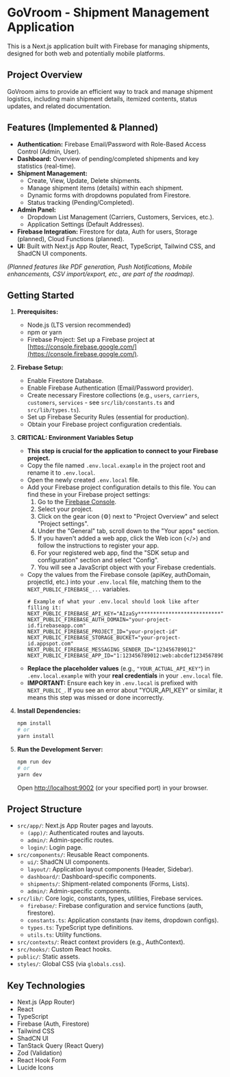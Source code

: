 # GoVroom - Shipment Management Application

This is a Next.js application built with Firebase for managing shipments, designed for both web and potentially mobile platforms.

## Project Overview

GoVroom aims to provide an efficient way to track and manage shipment logistics, including main shipment details, itemized contents, status updates, and related documentation.

## Features (Implemented & Planned)

*   **Authentication:** Firebase Email/Password with Role-Based Access Control (Admin, User).
*   **Dashboard:** Overview of pending/completed shipments and key statistics (real-time).
*   **Shipment Management:**
    *   Create, View, Update, Delete shipments.
    *   Manage shipment items (details) within each shipment.
    *   Dynamic forms with dropdowns populated from Firestore.
    *   Status tracking (Pending/Completed).
*   **Admin Panel:**
    *   Dropdown List Management (Carriers, Customers, Services, etc.).
    *   Application Settings (Default Addresses).
*   **Firebase Integration:** Firestore for data, Auth for users, Storage (planned), Cloud Functions (planned).
*   **UI:** Built with Next.js App Router, React, TypeScript, Tailwind CSS, and ShadCN UI components.

*(Planned features like PDF generation, Push Notifications, Mobile enhancements, CSV import/export, etc., are part of the roadmap).*

## Getting Started

1.  **Prerequisites:**
    *   Node.js (LTS version recommended)
    *   npm or yarn
    *   Firebase Project: Set up a Firebase project at [https://console.firebase.google.com/](https://console.firebase.google.com/).

2.  **Firebase Setup:**
    *   Enable Firestore Database.
    *   Enable Firebase Authentication (Email/Password provider).
    *   Create necessary Firestore collections (e.g., `users`, `carriers`, `customers`, `services` - see `src/lib/constants.ts` and `src/lib/types.ts`).
    *   Set up Firebase Security Rules (essential for production).
    *   Obtain your Firebase project configuration credentials.

3.  **CRITICAL: Environment Variables Setup**
    *   **This step is crucial for the application to connect to your Firebase project.**
    *   Copy the file named `.env.local.example` in the project root and rename it to `.env.local`.
    *   Open the newly created `.env.local` file.
    *   Add your Firebase project configuration details to this file. You can find these in your Firebase project settings:
        1.  Go to the [Firebase Console](https://console.firebase.google.com/).
        2.  Select your project.
        3.  Click on the gear icon (⚙️) next to "Project Overview" and select "Project settings".
        4.  Under the "General" tab, scroll down to the "Your apps" section.
        5.  If you haven't added a web app, click the Web icon (</>) and follow the instructions to register your app.
        6.  For your registered web app, find the "SDK setup and configuration" section and select "Config".
        7.  You will see a JavaScript object with your Firebase credentials.
    *   Copy the values from the Firebase console (apiKey, authDomain, projectId, etc.) into your `.env.local` file, matching them to the `NEXT_PUBLIC_FIREBASE_...` variables.
        ```env
        # Example of what your .env.local should look like after filling it:
        NEXT_PUBLIC_FIREBASE_API_KEY="AIzaSy***************************"
        NEXT_PUBLIC_FIREBASE_AUTH_DOMAIN="your-project-id.firebaseapp.com"
        NEXT_PUBLIC_FIREBASE_PROJECT_ID="your-project-id"
        NEXT_PUBLIC_FIREBASE_STORAGE_BUCKET="your-project-id.appspot.com"
        NEXT_PUBLIC_FIREBASE_MESSAGING_SENDER_ID="123456789012"
        NEXT_PUBLIC_FIREBASE_APP_ID="1:123456789012:web:abcdef1234567890abcdef"
        ```
    *   **Replace the placeholder values** (e.g., `"YOUR_ACTUAL_API_KEY"`) in `.env.local.example` with your **real credentials** in your `.env.local` file.
    *   **IMPORTANT:** Ensure each key in `.env.local` is prefixed with `NEXT_PUBLIC_`. If you see an error about "YOUR_API_KEY" or similar, it means this step was missed or done incorrectly.

4.  **Install Dependencies:**
    ```bash
    npm install
    # or
    yarn install
    ```

5.  **Run the Development Server:**
    ```bash
    npm run dev
    # or
    yarn dev
    ```
    Open [http://localhost:9002](http://localhost:9002) (or your specified port) in your browser.

## Project Structure

*   `src/app/`: Next.js App Router pages and layouts.
    *   `(app)/`: Authenticated routes and layouts.
    *   `admin/`: Admin-specific routes.
    *   `login/`: Login page.
*   `src/components/`: Reusable React components.
    *   `ui/`: ShadCN UI components.
    *   `layout/`: Application layout components (Header, Sidebar).
    *   `dashboard/`: Dashboard-specific components.
    *   `shipments/`: Shipment-related components (Forms, Lists).
    *   `admin/`: Admin-specific components.
*   `src/lib/`: Core logic, constants, types, utilities, Firebase services.
    *   `firebase/`: Firebase configuration and service functions (auth, firestore).
    *   `constants.ts`: Application constants (nav items, dropdown configs).
    *   `types.ts`: TypeScript type definitions.
    *   `utils.ts`: Utility functions.
*   `src/contexts/`: React context providers (e.g., AuthContext).
*   `src/hooks/`: Custom React hooks.
*   `public/`: Static assets.
*   `styles/`: Global CSS (via `globals.css`).

## Key Technologies

*   Next.js (App Router)
*   React
*   TypeScript
*   Firebase (Auth, Firestore)
*   Tailwind CSS
*   ShadCN UI
*   TanStack Query (React Query)
*   Zod (Validation)
*   React Hook Form
*   Lucide Icons

